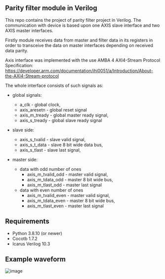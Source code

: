 ## Parity filter module in Verilog 

This repo contains the project of parity filter project in Verilog. The communication with device is based upon one AXIS slave interface and two AXIS master interfaces. 

Firstly module receives data from master and filter data in its registers in order to transceive the data on master interfaces depending on received data parity.

Axis interface was implemented with the use AMBA 4 AXI4-Stream Protocol Specification: 
<https://developer.arm.com/documentation/ihi0051/a/Introduction/About-the-AXI4-Stream-protocol>

The whole interface consists of such signals as:
- global signals:
  - a_clk - global clock,
  - axis_aresetn - global reset signal
  - axis_m_tready - global master ready signal, 
  - axis_s_tready - global slave ready signal

- slave side:
  - axis_s_tvalid - slave valid signal,
  - axis_s_t_data - slave 8 bit wide data bus,
  - axis_s_tlast - slave last signal,

- master side:
  - data with odd number of ones 
    - axis_m_tvalid_odd - master valid signal,
    - axis_m_tdata_odd - master 8 bit wide bus,
    - axis_m_tlast_odd - master last signal
  - data with even number of ones 
    - axis_m_tvalid_even - master valid signal,
    - axis_m_tdata_even - master 8 bit wide bus,
    - axis_m_tlast_even - master last signal


## Requirements
  - Python 3.8.10 (or newer)
  - Cocotb 1.7.2
  - Icarus Verilog 10.3 

## Example waveform
![image](https://user-images.githubusercontent.com/56771910/233341462-f88a2e61-68fe-4051-b421-9b9f5a74a414.png)
